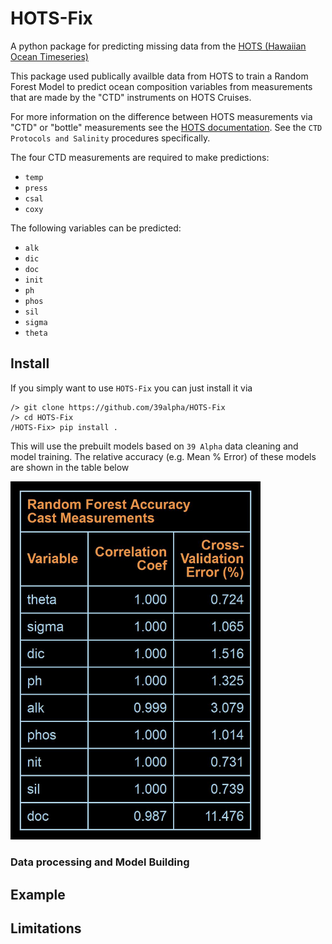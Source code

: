 # HOTS-Fix
A python package for predicting missing data from the [HOTS (Hawaiian Ocean Timeseries)](https://hahana.soest.hawaii.edu/hot/)

This package used publically availble data from HOTS to train a Random Forest Model to predict
ocean composition variables from measurements that are made by the "CTD" instruments on HOTS Cruises.

For more information on the difference between HOTS measurements via "CTD" or "bottle"
measurements see the
[HOTS documentation](https://hahana.soest.hawaii.edu/hot/protocols/protocols.html#). See the
`CTD Protocols and Salinity` procedures specifically.

The four CTD measurements are required to make predictions: 
- `temp`
- `press`
- `csal`
- `coxy`

The following variables can be predicted:
- `alk`
- `dic`
- `doc`
- `init`
- `ph`
- `phos`
- `sil`
- `sigma`
- `theta`


## Install

If you simply want to use `HOTS-Fix` you can just install it via

```
/> git clone https://github.com/39alpha/HOTS-Fix
/> cd HOTS-Fix
/HOTS-Fix> pip install .
```
This will use the prebuilt models based on `39 Alpha` data cleaning and model training.
The relative accuracy (e.g. Mean % Error) of these models are shown in the table below

<img src="/hots_fix/models/RF_Prediction_Accuracy_Cast_Data.jpeg" alt="Accuracy" width="400"/>


### Data processing and Model Building

## Example

## Limitations

